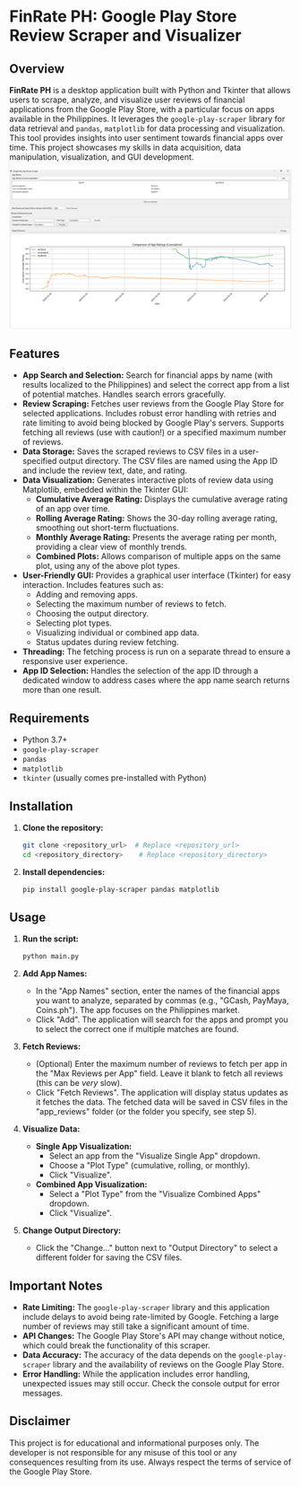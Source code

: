# FinRate PH: Google Play Store Review Scraper and Visualizer

## Overview

**FinRate PH** is a desktop application built with Python and Tkinter that allows users to scrape, analyze, and visualize user reviews of financial applications from the Google Play Store, with a particular focus on apps available in the Philippines.  It leverages the `google-play-scraper` library for data retrieval and `pandas`, `matplotlib` for data processing and visualization. This tool provides insights into user sentiment towards financial apps over time. This project showcases my skills in data acquisition, data manipulation, visualization, and GUI development.

![Comparison of financial apps](images/app.png)
## Features

*   **App Search and Selection:**  Search for financial apps by name (with results localized to the Philippines) and select the correct app from a list of potential matches.  Handles search errors gracefully.
*   **Review Scraping:** Fetches user reviews from the Google Play Store for selected applications.  Includes robust error handling with retries and rate limiting to avoid being blocked by Google Play's servers. Supports fetching all reviews (use with caution!) or a specified maximum number of reviews.
*   **Data Storage:** Saves the scraped reviews to CSV files in a user-specified output directory. The CSV files are named using the App ID and include the review text, date, and rating.
*   **Data Visualization:** Generates interactive plots of review data using Matplotlib, embedded within the Tkinter GUI:
    *   **Cumulative Average Rating:**  Displays the cumulative average rating of an app over time.
    *   **Rolling Average Rating:** Shows the 30-day rolling average rating, smoothing out short-term fluctuations.
    *   **Monthly Average Rating:** Presents the average rating per month, providing a clear view of monthly trends.
    *   **Combined Plots:**  Allows comparison of multiple apps on the same plot, using any of the above plot types.
*   **User-Friendly GUI:**  Provides a graphical user interface (Tkinter) for easy interaction.  Includes features such as:
    *   Adding and removing apps.
    *   Selecting the maximum number of reviews to fetch.
    *   Choosing the output directory.
    *   Selecting plot types.
    *   Visualizing individual or combined app data.
    *   Status updates during review fetching.
* **Threading:** The fetching process is run on a separate thread to ensure a responsive user experience.
* **App ID Selection:** Handles the selection of the app ID through a dedicated window to address cases where the app name search returns more than one result.

## Requirements

*   Python 3.7+
*   `google-play-scraper`
*   `pandas`
*   `matplotlib`
*   `tkinter` (usually comes pre-installed with Python)

## Installation

1.  **Clone the repository:**

    ```bash
    git clone <repository_url>  # Replace <repository_url>
    cd <repository_directory>    # Replace <repository_directory>
    ```

2.  **Install dependencies:**

    ```bash
    pip install google-play-scraper pandas matplotlib
    ```

## Usage

1.  **Run the script:**

    ```bash
    python main.py
    ```

2.  **Add App Names:**
    *   In the "App Names" section, enter the names of the financial apps you want to analyze, separated by commas (e.g., "GCash, PayMaya, Coins.ph").  The app focuses on the Philippines market.
    *   Click "Add".  The application will search for the apps and prompt you to select the correct one if multiple matches are found.

3.  **Fetch Reviews:**
    *   (Optional) Enter the maximum number of reviews to fetch per app in the "Max Reviews per App" field.  Leave it blank to fetch all reviews (this can be *very* slow).
    *   Click "Fetch Reviews".  The application will display status updates as it fetches the data.  The fetched data will be saved in CSV files in the "app_reviews" folder (or the folder you specify, see step 5).

4.  **Visualize Data:**
    *   **Single App Visualization:**
        *   Select an app from the "Visualize Single App" dropdown.
        *   Choose a "Plot Type" (cumulative, rolling, or monthly).
        *   Click "Visualize".
    *   **Combined App Visualization:**
        *   Select a "Plot Type" from the "Visualize Combined Apps" dropdown.
        *   Click "Visualize".

5.  **Change Output Directory:**
    *   Click the "Change..." button next to "Output Directory" to select a different folder for saving the CSV files.

## Important Notes

*   **Rate Limiting:**  The `google-play-scraper` library and this application include delays to avoid being rate-limited by Google.  Fetching a large number of reviews may still take a significant amount of time.
*   **API Changes:**  The Google Play Store's API may change without notice, which could break the functionality of this scraper.
*   **Data Accuracy:**  The accuracy of the data depends on the `google-play-scraper` library and the availability of reviews on the Google Play Store.
*   **Error Handling:**  While the application includes error handling, unexpected issues may still occur.  Check the console output for error messages.

## Disclaimer

This project is for educational and informational purposes only.  The developer is not responsible for any misuse of this tool or any consequences resulting from its use.  Always respect the terms of service of the Google Play Store.
